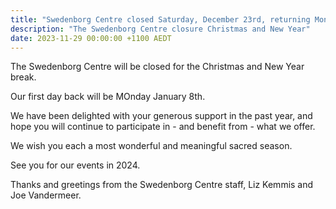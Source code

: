 ```yaml
---
title: "Swedenborg Centre closed Saturday, December 23rd, returning Monday January 8th"
description: "The Swedenborg Centre closure Christmas and New Year"
date: 2023-11-29 00:00:00 +1100 AEDT
---
```


The Swedenborg Centre will be closed for the Christmas and New Year break.

Our first day back will be MOnday January 8th.

We have been delighted with your generous support in the past year, and hope you will continue to participate in - and benefit from - what we offer.

We wish you each a most wonderful and meaningful sacred season.

See you for our events in 2024.

Thanks and greetings from the Swedenborg Centre staff, Liz Kemmis and Joe Vandermeer.
